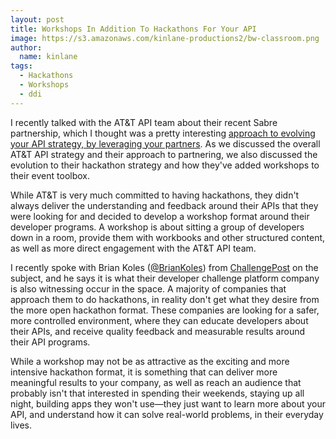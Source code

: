 ```yaml
---
layout: post
title: Workshops In Addition To Hackathons For Your API
image: https://s3.amazonaws.com/kinlane-productions2/bw-classroom.png
author:
  name: kinlane
tags:
  - Hackathons
  - Workshops
  - ddi
---
```

I recently talked with the AT&T API team about their recent Sabre partnership, which I thought was a pretty interesting [approach to evolving your API strategy, by leveraging your partners](http://apievangelist.com/2014/01/24/work-with-your-partners-to-iterate-on-your-apis/ "approach to evolving your API strategy, by leveraging your partners"). As we discussed the overall AT&T API strategy and their approach to partnering, we also discussed the evolution to their hackathon strategy and how they've added workshops to their event toolbox.

While AT&T is very much committed to having hackathons, they didn't always deliver the understanding and feedback around their APIs that they were looking for and decided to develop a workshop format around their developer programs. A workshop is about sitting a group of developers down in a room, provide them with workbooks and other structured content, as well as more direct engagement with the AT&T API team.

I recently spoke with Brian Koles ([@BrianKoles](https://twitter.com/BrianKoles)) from [ChallengePost](http://challengepost.com/ "ChallengePost") on the subject, and he says it is what their developer challenge platform company is also witnessing occur in the space. A majority of companies that approach them to do hackathons, in reality don't get what they desire from the more open hackathon format. These companies are looking for a safer, more controlled environment, where they can educate developers about their APIs, and receive quality feedback and measurable results around their API programs.

While a workshop may not be as attractive as the exciting and more intensive hackathon format, it is something that can deliver more meaningful results to your company, as well as reach an audience that probably isn't that interested in spending their weekends, staying up all night, building apps they won't use—they just want to learn more about your API, and understand how it can solve real-world problems, in their everyday lives.